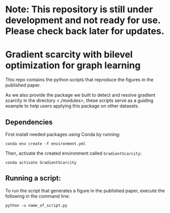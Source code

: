 # Note: This repository is still under development and not ready for use. Please check back later for updates.

# Gradient scarcity with bilevel optimization for graph learning

This repo contains the python scripts that reproduce the figures in the published paper.

As we also provide the package we built to detect and resolve gradient scarcity in the directory <./modules>, these scripts serve as a guiding example to help users applying this package on other datasets.

## Dependencies
First install needed packages using Conda by running:
```
conda env create -f environment.yml
```
Then, activate the created environment called ```GradientScarcity```:
```
conda activate GradientScarcity
```

## Running a script:
To run the script that generates a figure in the published paper, execute the following in the command line:
```
python -u name_of_script.py
```
